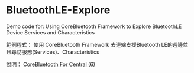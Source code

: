 BluetoothLE-Explore
==================
Demo code for:
Using CoreBluetooth Framework to Explore BluetoothLE Device Services and Characteristics

範例程式：
使用 CoreBluetooth Framework 去連線支援Bluetooth LE的週邊並且尋訪服務(Services)、Characteristics

說明：
[CoreBluetooth For Central (6)](http://cms.35g.tw/coding/corebluetooth-for-central-6/)


